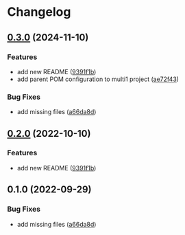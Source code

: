 # Changelog

## [0.3.0](https://github.com/nomed/release-please-playground/compare/multi1-v0.2.0...multi1-v0.3.0) (2024-11-10)


### Features

* add new README ([9391f1b](https://github.com/nomed/release-please-playground/commit/9391f1bcccfdbd4abf25040b263e80feea36b342))
* add parent POM configuration to multi1 project ([ae72f43](https://github.com/nomed/release-please-playground/commit/ae72f43e1250a7f436cf3da9cbafb252a2d0ddc5))


### Bug Fixes

* add missing files ([a66da8d](https://github.com/nomed/release-please-playground/commit/a66da8d943642276f7b8f9f0c33c48e6c36a017f))

## [0.2.0](https://github.com/chingor13/release-please-playground/compare/multi1-v0.1.0...multi1-v0.2.0) (2022-10-10)


### Features

* add new README ([9391f1b](https://github.com/chingor13/release-please-playground/commit/9391f1bcccfdbd4abf25040b263e80feea36b342))

## 0.1.0 (2022-09-29)


### Bug Fixes

* add missing files ([a66da8d](https://github.com/chingor13/release-please-playground/commit/a66da8d943642276f7b8f9f0c33c48e6c36a017f))
